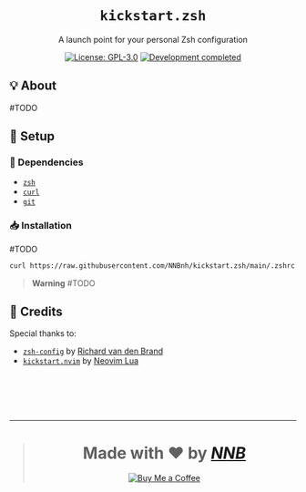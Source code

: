 <h1 align="center"><code>kickstart.zsh</code></h1>
<p align="center">A launch point for your personal Zsh configuration</p>
<p align="center">
  <a href="https://github.com/NNBnh/kickstart.zsh/blob/main/LICENSE"><img src="https://img.shields.io/github/license/NNBnh/kickstart.zsh?labelColor=585858&color=F7CA88&style=for-the-badge" alt="License: GPL-3.0"></a>
  <a href="https://gist.github.com/NNBnh/9ef453aba3efce26046e0d3119dab5a7#development-completed"><img src="https://img.shields.io/badge/development-completed-%23F7CA88.svg?labelColor=585858&style=for-the-badge&logoColor=FFFFFF" alt="Development completed"></a>
</p>

## 💡 About

#TODO

## 🚀 Setup

### 🧾 Dependencies

- [`zsh`](https://www.zsh.org)
- [`curl`](https://curl.se)
- [`git`](https://git-scm.com)

### 📥 Installation

#TODO

```sh
curl https://raw.githubusercontent.com/NNBnh/kickstart.zsh/main/.zshrc > ~/.zshrc
```

> **Warning** #TODO

## 💌 Credits

Special thanks to:
- [`zsh-config`](https://github.com/ricbra/zsh-config) by [Richard van den Brand](https://github.com/ricbra)
- [`kickstart.nvim`](https://github.com/nvim-lua/kickstart.nvim) by [Neovim Lua](https://github.com/nvim-lua)

<br><br><br><br>

---

> <h1 align="center">Made with ❤️ by <a href="https://github.com/NNBnh"><i>NNB</i></a></h1>
>
> <p align="center"><a href="https://www.buymeacoffee.com/nnbnh"><img src="https://img.shields.io/badge/buy_me_a_coffee%20-%23FFC387.svg?logo=buy-me-a-coffee&logoColor=333333&style=for-the-badge" alt="Buy Me a Coffee"></a></p>
